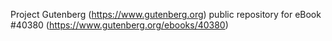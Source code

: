 Project Gutenberg (https://www.gutenberg.org) public repository for eBook #40380 (https://www.gutenberg.org/ebooks/40380)
